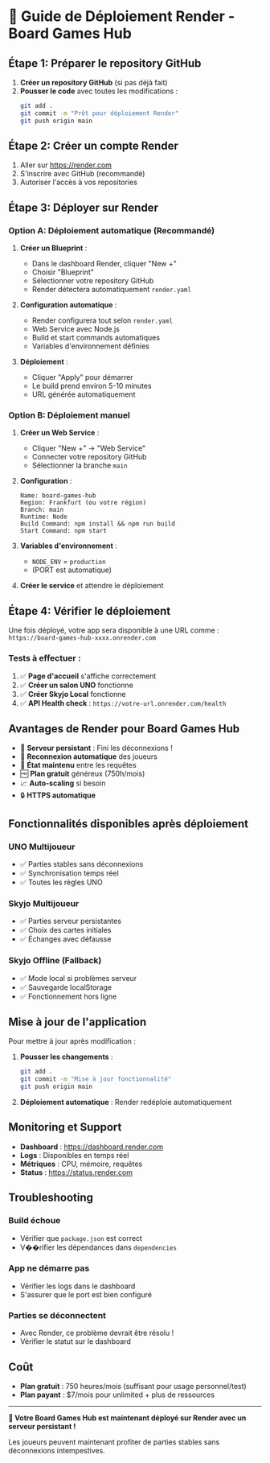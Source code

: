 # 🚀 Guide de Déploiement Render - Board Games Hub

## Étape 1: Préparer le repository GitHub

1. **Créer un repository GitHub** (si pas déjà fait)
2. **Pousser le code** avec toutes les modifications :
   ```bash
   git add .
   git commit -m "Prêt pour déploiement Render"
   git push origin main
   ```

## Étape 2: Créer un compte Render

1. Aller sur https://render.com
2. S'inscrire avec GitHub (recommandé)
3. Autoriser l'accès à vos repositories

## Étape 3: Déployer sur Render

### Option A: Déploiement automatique (Recommandé)

1. **Créer un Blueprint** :

   - Dans le dashboard Render, cliquer "New +"
   - Choisir "Blueprint"
   - Sélectionner votre repository GitHub
   - Render détectera automatiquement `render.yaml`

2. **Configuration automatique** :

   - Render configurera tout selon `render.yaml`
   - Web Service avec Node.js
   - Build et start commands automatiques
   - Variables d'environnement définies

3. **Déploiement** :
   - Cliquer "Apply" pour démarrer
   - Le build prend environ 5-10 minutes
   - URL générée automatiquement

### Option B: Déploiement manuel

1. **Créer un Web Service** :

   - Cliquer "New +" → "Web Service"
   - Connecter votre repository GitHub
   - Sélectionner la branche `main`

2. **Configuration** :

   ```
   Name: board-games-hub
   Region: Frankfurt (ou votre région)
   Branch: main
   Runtime: Node
   Build Command: npm install && npm run build
   Start Command: npm start
   ```

3. **Variables d'environnement** :

   - `NODE_ENV` = `production`
   - (PORT est automatique)

4. **Créer le service** et attendre le déploiement

## Étape 4: Vérifier le déploiement

Une fois déployé, votre app sera disponible à une URL comme :
`https://board-games-hub-xxxx.onrender.com`

### Tests à effectuer :

1. ✅ **Page d'accueil** s'affiche correctement
2. ✅ **Créer un salon UNO** fonctionne
3. ✅ **Créer Skyjo Local** fonctionne
4. ✅ **API Health check** : `https://votre-url.onrender.com/health`

## Avantages de Render pour Board Games Hub

- 🚀 **Serveur persistant** : Fini les déconnexions !
- 🔄 **Reconnexion automatique** des joueurs
- 💾 **État maintenu** entre les requêtes
- 🆓 **Plan gratuit** généreux (750h/mois)
- 📈 **Auto-scaling** si besoin
- 🔒 **HTTPS automatique**

## Fonctionnalités disponibles après déploiement

### UNO Multijoueur

- ✅ Parties stables sans déconnexions
- ✅ Synchronisation temps réel
- ✅ Toutes les règles UNO

### Skyjo Multijoueur

- ✅ Parties serveur persistantes
- ✅ Choix des cartes initiales
- ✅ Échanges avec défausse

### Skyjo Offline (Fallback)

- ✅ Mode local si problèmes serveur
- ✅ Sauvegarde localStorage
- ✅ Fonctionnement hors ligne

## Mise à jour de l'application

Pour mettre à jour après modification :

1. **Pousser les changements** :

   ```bash
   git add .
   git commit -m "Mise à jour fonctionnalité"
   git push origin main
   ```

2. **Déploiement automatique** : Render redéploie automatiquement

## Monitoring et Support

- **Dashboard** : https://dashboard.render.com
- **Logs** : Disponibles en temps réel
- **Métriques** : CPU, mémoire, requêtes
- **Status** : https://status.render.com

## Troubleshooting

### Build échoue

- Vérifier que `package.json` est correct
- V��rifier les dépendances dans `dependencies`

### App ne démarre pas

- Vérifier les logs dans le dashboard
- S'assurer que le port est bien configuré

### Parties se déconnectent

- Avec Render, ce problème devrait être résolu !
- Vérifier le statut sur le dashboard

## Coût

- **Plan gratuit** : 750 heures/mois (suffisant pour usage personnel/test)
- **Plan payant** : $7/mois pour unlimited + plus de ressources

---

**🎉 Votre Board Games Hub est maintenant déployé sur Render avec un serveur persistant !**

Les joueurs peuvent maintenant profiter de parties stables sans déconnexions intempestives.
